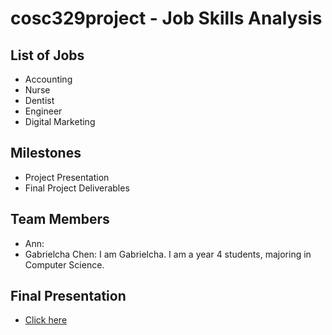 # cosc329project - Job Skills Analysis

## List of Jobs
- Accounting
- Nurse
- Dentist
- Engineer
- Digital Marketing


## Milestones

- Project Presentation
- Final Project Deliverables


## Team Members

- Ann: 
- Gabrielcha Chen: I am Gabrielcha. I am a year 4 students, majoring in Computer Science.


## Final Presentation
- [Click here](.......)

